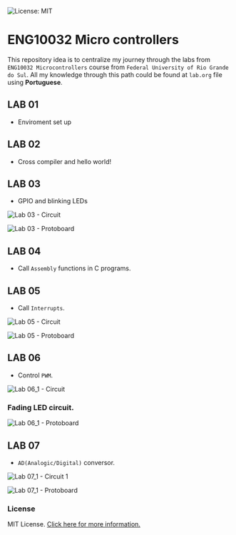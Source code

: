 ![License: MIT](https://img.shields.io/badge/License-MIT-blue.svg)

# ENG10032 Micro controllers

This repository idea is to centralize my journey through the labs from `ENG10032 Microcontrollers` course from `Federal University of Rio Grande do Sul`. All my knowledge through this path could be found at `lab.org` file using **Portuguese**.

## LAB 01

- Enviroment set up

## LAB 02

- Cross compiler and hello world!

## LAB 03

- GPIO and blinking LEDs

![Lab 03 - Circuit](./img/lab03_circuit.png)

![Lab 03 - Protoboard](./img/lab03_galileo.JPG)

## LAB 04

- Call `Assembly` functions in C programs.

## LAB 05

- Call `Interrupts`.

![Lab 05 - Circuit](./img/lab05_circuit.png)

![Lab 05 - Protoboard](./img/lab05_galileo.JPG)

## LAB 06

- Control `PWM`.

![Lab 06_1 - Circuit](./img/lab06_circuit_1.png)

### Fading LED circuit.

![Lab 06_1 - Protoboard](./img/lab06_galileo_1.JPG)

## LAB 07

- `AD(Analogic/Digital)` conversor.

![Lab 07_1 - Circuit 1](./img/lab07_circuit_1.png)

![Lab 07_1 - Protoboard](./img/lab07_galileo_1.JPG)

### License

MIT License. [Click here for more information.](LICENSE)
